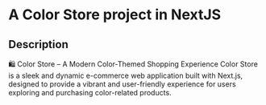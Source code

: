 # A Color Store project in NextJS

## Description
🛍️ Color Store – A Modern Color-Themed Shopping Experience
Color Store is a sleek and dynamic e-commerce web application built with Next.js, designed to provide a vibrant and user-friendly experience for users exploring and purchasing color-related products.

